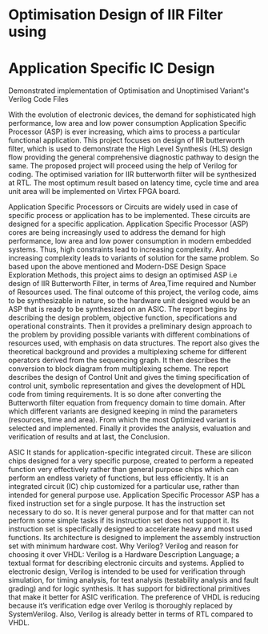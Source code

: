 # Optimisation Design of IIR Filter using
# Application Specific IC Design

Demonstrated implementation of Optimisation and Unoptimised Variant's Verilog Code Files 

With the evolution of electronic devices, the demand for sophisticated
high performance, low area and low power consumption Application Specific
Processor (ASP) is ever increasing, which aims to process a particular functional
application. This project focuses on design of IIR butterworth filter, which is used
to demonstrate the High Level Synthesis (HLS) design flow providing the
general comprehensive diagnostic pathway to design the same. The proposed
project will proceed using the help of Verilog for coding. The optimised variation
for IIR butterworth filter will be synthesized at RTL. The most optimum result
based on latency time, cycle time and area unit area will be implemented on
Virtex FPGA board.

Application Specific Processors or Circuits are widely used in case of specific
process or application has to be implemented. These circuits are designed for a
specific application. Application Specific Processor (ASP) cores are being
increasingly used to address the demand for high performance, low area and low
power consumption in modern embedded systems. Thus, high constraints lead to
increasing complexity. And increasing complexity leads to variants of solution for
the same problem.
So based upon the above mentioned and Modern-DSE Design Space
Exploration Methods, this project aims to design an optimised ASP i.e design of
IIR Butterworth Filter, in terms of Area,Time required and Number of Resources
used.
The final outcome of this project, the verilog code, aims to be synthesizable in
nature, so the hardware unit designed would be an ASP that is ready to be
synthesized on an ASIC.
The report begins by describing the design problem, objective function,
specifications and operational constraints. Then it provides a preliminary design
approach to the problem by providing possible variants with different
combinations of resources used, with emphasis on data structures.
The report also gives the theoretical background and provides a multiplexing
scheme for different operators derived from the sequencing graph. It then
describes the conversion to block diagram from multiplexing scheme. The report
describes the design of Control Unit and gives the timing specification of control
unit, symbolic representation and gives the development of HDL code from
timing requirements. It is so done after converting the Butterworth filter
equation from frequency domain to time domain.
After which different variants are designed keeping in mind the parameters
(resources, time and area). From which the most Optimized variant is selected
and implemented. Finally it provides the analysis, evaluation and verification of
results and at last, the Conclusion.


ASIC
It stands for application-specific integrated circuit. These are silicon chips
designed for a very specific purpose, created to perform a repeated function very
effectively rather than general purpose chips which can perform an endless
variety of functions, but less efficiently. It is an integrated circuit (IC) chip
customized for a particular use, rather than intended for general purpose use.
Application Specific Processor
ASP has a fixed instruction set for a single purpose. It has the instruction set
necessary to do so. It is never general purpose and for that matter can not
perform some simple tasks if its instruction set does not support it. Its
instruction set is specifically designed to accelerate heavy and most used
functions. Its architecture is designed to implement the assembly instruction set
with minimum hardware cost.
Why Verilog?
Verilog and reason for choosing it over VHDL: Verilog is a Hardware
Description Language; a textual format for describing electronic circuits and
systems. Applied to electronic design, Verilog is intended to be used for
verification through simulation, for timing analysis, for test analysis (testability
analysis and fault grading) and for logic synthesis.
It has support for bidirectional primitives that make it better for ASIC
verification. The preference of VHDL is reducing because it’s verification edge
over Verilog is thoroughly replaced by SystemVerilog. Also, Verilog is already
better in terms of RTL compared to VHDL.
